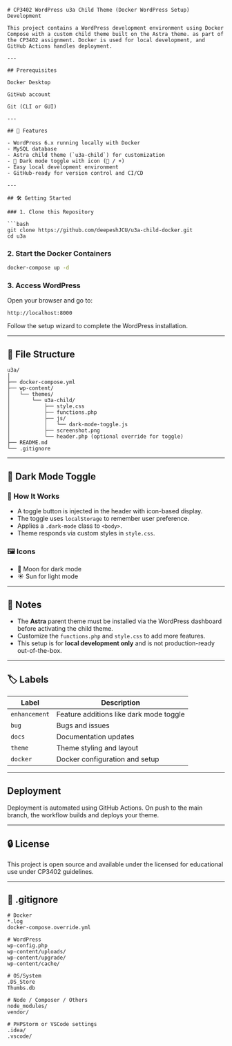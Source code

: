 
```` 
# CP3402 WordPress u3a Child Theme (Docker WordPress Setup) Development

This project contains a WordPress development environment using Docker Compose with a custom child theme built on the Astra theme. as part of the CP3402 assignment. Docker is used for local development, and GitHub Actions handles deployment.

---

## Prerequisites

Docker Desktop

GitHub account

Git (CLI or GUI)

---

## 🚀 Features

- WordPress 6.x running locally with Docker
- MySQL database
- Astra child theme (`u3a-child`) for customization
- 🌙 Dark mode toggle with icon (🌙 / ☀️)
- Easy local development environment
- GitHub-ready for version control and CI/CD

---

## 🛠️ Getting Started

### 1. Clone this Repository

```bash
git clone https://github.com/deepeshJCU/u3a-child-docker.git
cd u3a
````

### 2. Start the Docker Containers

```bash
docker-compose up -d
```

### 3. Access WordPress

Open your browser and go to:

```
http://localhost:8000
```

Follow the setup wizard to complete the WordPress installation.

---

## 📁 File Structure

```
u3a/
│
├── docker-compose.yml
├── wp-content/
│   └── themes/
│       └── u3a-child/
│           ├── style.css
│           ├── functions.php
│           ├── js/
│           │   └── dark-mode-toggle.js
│           ├── screenshot.png
│           └── header.php (optional override for toggle)
├── README.md
└── .gitignore
```

---

## 🌙 Dark Mode Toggle

### 🔧 How It Works

* A toggle button is injected in the header with icon-based display.
* The toggle uses `localStorage` to remember user preference.
* Applies a `.dark-mode` class to `<body>`.
* Theme responds via custom styles in `style.css`.

### 🖼️ Icons

* 🌙 Moon for dark mode
* ☀️ Sun for light mode

---

## 🧠 Notes

* The **Astra** parent theme must be installed via the WordPress dashboard before activating the child theme.
* Customize the `functions.php` and `style.css` to add more features.
* This setup is for **local development only** and is not production-ready out-of-the-box.

---

## 🏷️ Labels

| Label         | Description                             |
| ------------- | --------------------------------------- |
| `enhancement` | Feature additions like dark mode toggle |
| `bug`         | Bugs and issues                         |
| `docs`        | Documentation updates                   |
| `theme`       | Theme styling and layout                |
| `docker`      | Docker configuration and setup          |

---

## Deployment

Deployment is automated using GitHub Actions. On push to the main branch, the workflow builds and deploys your theme.

---

## 🔒 License

This project is open source and available under the licensed for educational use under CP3402 guidelines.

---

## 📄 .gitignore

```
# Docker
*.log
docker-compose.override.yml

# WordPress
wp-config.php
wp-content/uploads/
wp-content/upgrade/
wp-content/cache/

# OS/System
.DS_Store
Thumbs.db

# Node / Composer / Others
node_modules/
vendor/

# PHPStorm or VSCode settings
.idea/
.vscode/
```

```


